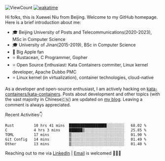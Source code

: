 ![ViewCount](https://views.whatilearened.today/views/github/<justxuewei>/<justxuewei>.svg) [![wakatime](https://wakatime.com/badge/user/018eae19-2c35-4919-be43-56bc26b446d9.svg)](https://wakatime.com/@018eae19-2c35-4919-be43-56bc26b446d9)

Hi folks, this is Xuewei Niu from Beijing. Welcome to my GitHub homepage.
Here is a brief introduction about me:

- 🎓 Beijing University of Posts and Telecommunications(2020-2023), MSc in Computer Science
- 🎓 University of Jinan(2015-2019), BSc in Computer Science
- 📱 Big Apple fan
- ⭐️ Rustacean, C Programmer, Gopher
- ⭐️ Open Source Enthusiast: Kata Containers commiter, Linux kernel developer, Apache Dubbo PMC
- ⭐ Linux kernel (in virtualization), container technologies, cloud-native

As a developer and open-source enthusiast, I am actively hacking on
[kata-containers/kata-containers](https://github.com/kata-containers/kata-containers). Posts about development and other topics
(with the vast majority in Chinese🇨🇳) are updated on [my blog](https://nxw.name). Leaving a
comment is always appreciated.

Recent Activities👇

<!--START_SECTION:waka-->

```txt
Rust         10 hrs 41 mins  █████████████████░░░░░░░░   68.02 %
C            4 hrs 3 mins    ██████▒░░░░░░░░░░░░░░░░░░   25.85 %
TOML         17 mins         ▒░░░░░░░░░░░░░░░░░░░░░░░░   01.90 %
Git Config   14 mins         ▒░░░░░░░░░░░░░░░░░░░░░░░░   01.49 %
Other        13 mins         ▒░░░░░░░░░░░░░░░░░░░░░░░░   01.40 %
```

<!--END_SECTION:waka-->

Reaching out to me via [LinkedIn](https://www.linkedin.com/in/justxuewei) | [Email](mailto:justxuewei@apache.org) is welcomed 🤟🤟🤟
